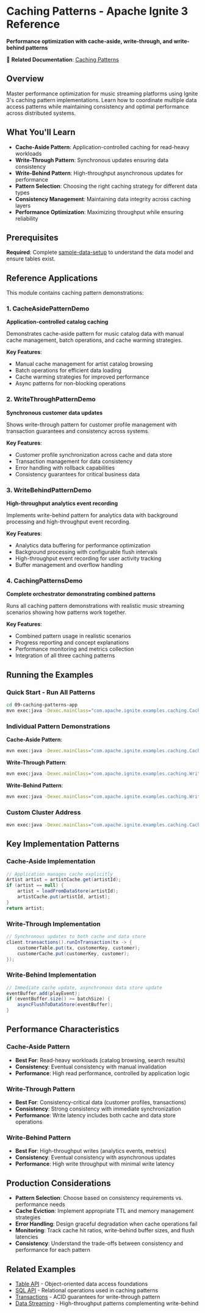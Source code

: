 # Caching Patterns - Apache Ignite 3 Reference

**Performance optimization with cache-aside, write-through, and write-behind patterns**

📖 **Related Documentation**: [Caching Patterns](../../docs/05-performance-scalability/02-caching-strategies.md)

## Overview

Master performance optimization for music streaming platforms using Ignite 3's caching pattern implementations. Learn how to coordinate multiple data access patterns while maintaining consistency and optimal performance across distributed systems.

## What You'll Learn

- **Cache-Aside Pattern**: Application-controlled caching for read-heavy workloads
- **Write-Through Pattern**: Synchronous updates ensuring data consistency
- **Write-Behind Pattern**: High-throughput asynchronous updates for performance
- **Pattern Selection**: Choosing the right caching strategy for different data types
- **Consistency Management**: Maintaining data integrity across caching layers
- **Performance Optimization**: Maximizing throughput while ensuring reliability

## Prerequisites

**Required**: Complete [sample-data-setup](../01-sample-data-setup/) to understand the data model and ensure tables exist.

## Reference Applications

This module contains caching pattern demonstrations:

### 1. CacheAsidePatternDemo
**Application-controlled catalog caching**

Demonstrates cache-aside pattern for music catalog data with manual cache management, batch operations, and cache warming strategies.

**Key Features**:
- Manual cache management for artist catalog browsing
- Batch operations for efficient data loading
- Cache warming strategies for improved performance
- Async patterns for non-blocking operations

### 2. WriteThroughPatternDemo  
**Synchronous customer data updates**

Shows write-through pattern for customer profile management with transaction guarantees and consistency across systems.

**Key Features**:
- Customer profile synchronization across cache and data store
- Transaction management for data consistency
- Error handling with rollback capabilities
- Consistency guarantees for critical business data

### 3. WriteBehindPatternDemo
**High-throughput analytics event recording**

Implements write-behind pattern for analytics data with background processing and high-throughput event recording.

**Key Features**:
- Analytics data buffering for performance optimization
- Background processing with configurable flush intervals
- High-throughput event recording for user activity tracking
- Buffer management and overflow handling

### 4. CachingPatternsDemo
**Complete orchestrator demonstrating combined patterns**

Runs all caching pattern demonstrations with realistic music streaming scenarios showing how patterns work together.

**Key Features**:
- Combined pattern usage in realistic scenarios
- Progress reporting and concept explanations
- Performance monitoring and metrics collection
- Integration of all three caching patterns

## Running the Examples

### Quick Start - Run All Patterns

```bash
cd 09-caching-patterns-app
mvn exec:java -Dexec.mainClass="com.apache.ignite.examples.caching.CachingPatternsDemo"
```

### Individual Pattern Demonstrations

**Cache-Aside Pattern**:
```bash
mvn exec:java -Dexec.mainClass="com.apache.ignite.examples.caching.CacheAsidePatternDemo"
```

**Write-Through Pattern**:
```bash
mvn exec:java -Dexec.mainClass="com.apache.ignite.examples.caching.WriteThroughPatternDemo"
```

**Write-Behind Pattern**:
```bash
mvn exec:java -Dexec.mainClass="com.apache.ignite.examples.caching.WriteBehindPatternDemo"
```

### Custom Cluster Address

```bash
mvn exec:java -Dexec.mainClass="com.apache.ignite.examples.caching.CachingPatternsDemo" -Dexec.args="192.168.1.100:10800"
```

## Key Implementation Patterns

### Cache-Aside Implementation
```java
// Application manages cache explicitly
Artist artist = artistCache.get(artistId);
if (artist == null) {
    artist = loadFromDataStore(artistId);
    artistCache.put(artistId, artist);
}
return artist;
```

### Write-Through Implementation
```java
// Synchronous updates to both cache and data store
client.transactions().runInTransaction(tx -> {
    customerTable.put(tx, customerKey, customer);
    customerCache.put(customerKey, customer);
});
```

### Write-Behind Implementation
```java
// Immediate cache update, asynchronous data store update
eventBuffer.add(playEvent);
if (eventBuffer.size() >= batchSize) {
    asyncFlushToDataStore(eventBuffer);
}
```

## Performance Characteristics

### Cache-Aside Pattern
- **Best For**: Read-heavy workloads (catalog browsing, search results)
- **Consistency**: Eventual consistency with manual invalidation
- **Performance**: High read performance, controlled by application logic

### Write-Through Pattern  
- **Best For**: Consistency-critical data (customer profiles, transactions)
- **Consistency**: Strong consistency with immediate synchronization
- **Performance**: Write latency includes both cache and data store operations

### Write-Behind Pattern
- **Best For**: High-throughput writes (analytics events, metrics)
- **Consistency**: Eventual consistency with asynchronous updates
- **Performance**: High write throughput with minimal write latency

## Production Considerations

- **Pattern Selection**: Choose based on consistency requirements vs. performance needs
- **Cache Eviction**: Implement appropriate TTL and memory management strategies
- **Error Handling**: Design graceful degradation when cache operations fail
- **Monitoring**: Track cache hit ratios, write-behind buffer sizes, and flush latencies
- **Consistency**: Understand the trade-offs between consistency and performance for each pattern

## Related Examples

- [Table API](../04-table-api-app/) - Object-oriented data access foundations
- [SQL API](../05-sql-api-app/) - Relational operations used in caching patterns
- [Transactions](../06-transactions-app/) - ACID guarantees for write-through pattern
- [Data Streaming](../08-data-streaming-app/) - High-throughput patterns complementing write-behind